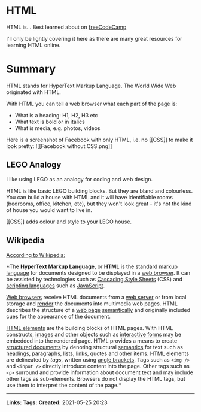 # HTML
HTML is...
Best learned about on [freeCodeCamp](https://www.youtube.com/channel/UC85D7ERwhke7wVqskV_DZUA)

I'll only be lightly covering it here as there are many great resources for learning HTML online.

# Summary
HTML stands for HyperText Markup Language.
The World Wide Web originated with HTML.

With HTML you can tell a web browser what each part of the page is:
- What is a heading: H1, H2, H3 etc
- What text is bold or in italics
- What is media, e.g. photos, videos

Here is a screenshot of Facebook with only HTML, i.e. no [[CSS]] to make it look pretty:
![[Facebook without CSS.png]]

## LEGO Analogy
I like using LEGO as an analogy for coding and web design.

HTML is like basic LEGO building blocks. But they are bland and colourless. 
You can build a house with HTML and it will have identifiable rooms (bedrooms, office, kitchen, etc), but they won't look great - it's not the kind of house you would want to live in.

[[CSS]]  adds colour and style to your LEGO house.

## Wikipedia
[According to Wikipedia:](https://en.wikipedia.org/wiki/HTML)

*The **HyperText Markup Language**, or **HTML** is the standard [markup language](https://en.wikipedia.org/wiki/Markup_language "Markup language") for documents designed to be displayed in a [web browser](https://en.wikipedia.org/wiki/Web_browser "Web browser"). It can be assisted by technologies such as [Cascading Style Sheets](https://en.wikipedia.org/wiki/Cascading_Style_Sheets "Cascading Style Sheets") (CSS) and [scripting languages](https://en.wikipedia.org/wiki/Scripting_language "Scripting language") such as [JavaScript](https://en.wikipedia.org/wiki/JavaScript "JavaScript").

[Web browsers](https://en.wikipedia.org/wiki/Web_browser "Web server") receive HTML documents from a [web server](https://en.wikipedia.org/wiki/Web_server) or from local storage and [render](https://en.wikipedia.org/wiki/Browser_engine "Browser engine") the documents into multimedia web pages. HTML describes the structure of a [web page](https://en.wikipedia.org/wiki/Web_page "Web page") [semantically](https://en.wikipedia.org/wiki/Semantic_Web "Semantic Web") and originally included cues for the appearance of the document.

[HTML elements](https://en.wikipedia.org/wiki/HTML_element "HTML element") are the building blocks of HTML pages. With HTML constructs, [images](https://en.wikipedia.org/wiki/HTML_element#Images_and_objects "HTML element") and other objects such as [interactive forms](https://en.wikipedia.org/wiki/Fieldset "Fieldset") may be embedded into the rendered page. HTML provides a means to create [structured documents](https://en.wikipedia.org/wiki/Structured_document "Structured document") by denoting structural [semantics](https://en.wikipedia.org/wiki/Semantics) for text such as headings, paragraphs, lists, [links](https://en.wikipedia.org/wiki/Hyperlink "Hyperlink"), quotes and other items. HTML elements are delineated by _tags_, written using [angle brackets](https://en.wikipedia.org/wiki/Bracket#Angle_brackets "Bracket"). Tags such as `<img />` and `<input />` directly introduce content into the page. Other tags such as `<p>` surround and provide information about document text and may include other tags as sub-elements. Browsers do not display the HTML tags, but use them to interpret the content of the page.*

---
**Links:** 
**Tags:** 
**Created:** 2021-05-25  20:23